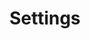 ---
layout: Full
view: Settings

title: Settings
description: You can configure your preferences to use the Vue A11y.
note: 'NOTE: We use localStorage to store your preferences.'

language:
  title: Display Language

theme:
  title: Themes
  items:
    - label: Light
      value: light

    - label: Dark
      value: dark

    - label: Config. System
      value: system

    - label: Sepia
      value: sepia

reading:
  title: Reading font
  items:
    - label: Sans Serif (DM Sans)
      value: set-sans-serif

    - label: Serif
      value: set-serif

    - label: Monospace
      value: set-monospace
  
    - label: Open dyslexic
      value: set-open-dyslexic

vision:
  title: Vision
  items:
    - label: Increase color contrast
      value: set-color-constrast

motion: 
  title: Motion
  items:
    - label: Reduce Motion
      value: set-reduce-motion

---